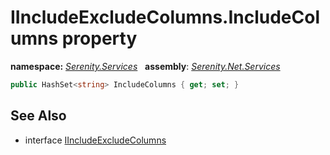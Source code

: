 # IIncludeExcludeColumns.IncludeColumns property
**namespace:** *[Serenity.Services](../../README.md#serenity.services-namespace)*   **assembly**: *[Serenity.Net.Services](../../README.md)*

```csharp
public HashSet<string> IncludeColumns { get; set; }
```

## See Also

* interface [IIncludeExcludeColumns](../IIncludeExcludeColumns.md)